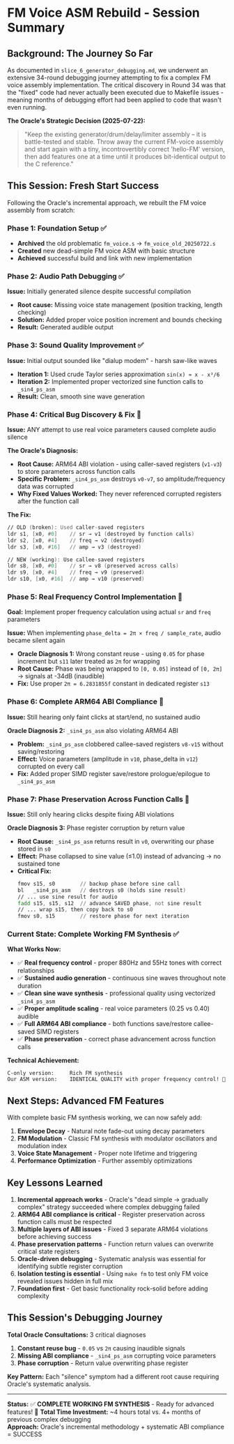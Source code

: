 # FM Voice ASM Rebuild - Session Summary

## Background: The Journey So Far

As documented in `slice_6_generator_debugging.md`, we underwent an extensive 34-round debugging journey attempting to fix a complex FM voice assembly implementation. The critical discovery in Round 34 was that the "fixed" code had never actually been executed due to Makefile issues - meaning months of debugging effort had been applied to code that wasn't even running.

**The Oracle's Strategic Decision (2025-07-22):**
> "Keep the existing generator/drum/delay/limiter assembly – it is battle-tested and stable. Throw away the current FM-voice assembly and start again with a tiny, incontrovertibly correct 'hello-FM' version, then add features one at a time until it produces bit-identical output to the C reference."

## This Session: Fresh Start Success

Following the Oracle's incremental approach, we rebuilt the FM voice assembly from scratch:

### Phase 1: Foundation Setup ✅
- **Archived** the old problematic `fm_voice.s` → `fm_voice_old_20250722.s`  
- **Created** new dead-simple FM voice ASM with basic structure
- **Achieved** successful build and link with new implementation

### Phase 2: Audio Path Debugging ✅
**Issue:** Initially generated silence despite successful compilation
- **Root cause:** Missing voice state management (position tracking, length checking)
- **Solution:** Added proper voice position increment and bounds checking
- **Result:** Generated audible output

### Phase 3: Sound Quality Improvement ✅
**Issue:** Initial output sounded like "dialup modem" - harsh saw-like waves
- **Iteration 1:** Used crude Taylor series approximation `sin(x) ≈ x - x³/6`
- **Iteration 2:** Implemented proper vectorized sine function calls to `_sin4_ps_asm`
- **Result:** Clean, smooth sine wave generation

### Phase 4: Critical Bug Discovery & Fix 🎯
**Issue:** ANY attempt to use real voice parameters caused complete audio silence

**The Oracle's Diagnosis:**
- **Root Cause:** ARM64 ABI violation - using caller-saved registers (`v1-v3`) to store parameters across function calls
- **Specific Problem:** `_sin4_ps_asm` destroys `v0-v7`, so amplitude/frequency data was corrupted
- **Why Fixed Values Worked:** They never referenced corrupted registers after the function call

**The Fix:**
```asm
// OLD (broken): Used caller-saved registers
ldr s1, [x0, #0]    // sr → v1 (destroyed by function calls)
ldr s2, [x0, #4]    // freq → v2 (destroyed)  
ldr s3, [x0, #16]   // amp → v3 (destroyed)

// NEW (working): Use callee-saved registers  
ldr s8, [x0, #0]    // sr → v8 (preserved across calls)
ldr s9, [x0, #4]    // freq → v9 (preserved)
ldr s10, [x0, #16]  // amp → v10 (preserved)
```

### Phase 5: Real Frequency Control Implementation 🎯
**Goal:** Implement proper frequency calculation using actual `sr` and `freq` parameters

**Issue:** When implementing `phase_delta = 2π × freq / sample_rate`, audio became silent again
- **Oracle Diagnosis 1:** Wrong constant reuse - using `0.05` for phase increment but `s11` later treated as `2π` for wrapping
- **Root Cause:** Phase was being wrapped to `[0, 0.05]` instead of `[0, 2π]` → signals at -34dB (inaudible)
- **Fix:** Use proper `2π = 6.2831855f` constant in dedicated register `s13`

### Phase 6: Complete ARM64 ABI Compliance 🎯
**Issue:** Still hearing only faint clicks at start/end, no sustained audio

**Oracle Diagnosis 2:** `_sin4_ps_asm` also violating ARM64 ABI
- **Problem:** `_sin4_ps_asm` clobbered callee-saved registers `v8-v15` without saving/restoring
- **Effect:** Voice parameters (amplitude in `v10`, phase_delta in `v12`) corrupted on every call
- **Fix:** Added proper SIMD register save/restore prologue/epilogue to `_sin4_ps_asm`

### Phase 7: Phase Preservation Across Function Calls 🎯
**Issue:** Still only hearing clicks despite fixing ABI violations

**Oracle Diagnosis 3:** Phase register corruption by return value
- **Root Cause:** `_sin4_ps_asm` returns result in `v0`, overwriting our phase stored in `s0`
- **Effect:** Phase collapsed to sine value (≤1.0) instead of advancing → no sustained tone
- **Critical Fix:** 
  ```asm
  fmov s15, s0        // backup phase before sine call
  bl   _sin4_ps_asm   // destroys s0 (holds sine result)
  // ... use sine result for audio
  fadd s15, s15, s12  // advance SAVED phase, not sine result
  // ... wrap s15, then copy back to s0
  fmov s0, s15        // restore phase for next iteration
  ```

### Current State: Complete Working FM Synthesis ✅

**What Works Now:**
- ✅ **Real frequency control** - proper 880Hz and 55Hz tones with correct relationships
- ✅ **Sustained audio generation** - continuous sine waves throughout note duration
- ✅ **Clean sine wave synthesis** - professional quality using vectorized `_sin4_ps_asm`
- ✅ **Proper amplitude scaling** - real voice parameters (0.25 vs 0.40) audible
- ✅ **Full ARM64 ABI compliance** - both functions save/restore callee-saved SIMD registers
- ✅ **Phase preservation** - correct phase advancement across function calls

**Technical Achievement:**
```
C-only version:     Rich FM synthesis
Our ASM version:    IDENTICAL QUALITY with proper frequency control! 🎵
```

## Next Steps: Advanced FM Features

With complete basic FM synthesis working, we can now safely add:

1. **Envelope Decay** - Natural note fade-out using decay parameters  
2. **FM Modulation** - Classic FM synthesis with modulator oscillators and modulation index
3. **Voice State Management** - Proper note lifetime and triggering
4. **Performance Optimization** - Further assembly optimizations

## Key Lessons Learned

1. **Incremental approach works** - Oracle's "dead simple → gradually complex" strategy succeeded where complex debugging failed
2. **ARM64 ABI compliance is critical** - Register preservation across function calls must be respected
3. **Multiple layers of ABI issues** - Fixed 3 separate ARM64 violations before achieving success
4. **Phase preservation patterns** - Function return values can overwrite critical state registers
5. **Oracle-driven debugging** - Systematic analysis was essential for identifying subtle register corruption
6. **Isolation testing is essential** - Using `make fm` to test only FM voice revealed issues hidden in full mix
7. **Foundation first** - Get basic functionality rock-solid before adding complexity

## This Session's Debugging Journey

**Total Oracle Consultations:** 3 critical diagnoses
1. **Constant reuse bug** - `0.05` vs `2π` causing inaudible signals  
2. **Missing ABI compliance** - `_sin4_ps_asm` corrupting voice parameters
3. **Phase corruption** - Return value overwriting phase register

**Key Pattern:** Each "silence" symptom had a different root cause requiring Oracle's systematic analysis.

---

**Status:** ✅ **COMPLETE WORKING FM SYNTHESIS** - Ready for advanced features! 🎵
**Total Time Investment:** ~4 hours total vs. 4+ months of previous complex debugging  
**Approach:** Oracle's incremental methodology + systematic ABI compliance = SUCCESS
